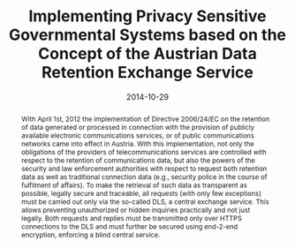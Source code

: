 ---
abstract: With April 1st, 2012 the implementation of Directive 2006/24/EC on the retention
  of data generated or processed in connection with the provision of publicly available
  electronic communications services, or of public communications networks came into
  effect in Austria. With this implementation, not only the obligations of the providers
  of telecommunications services are controlled with respect to the retention of communications
  data, but also the powers of the security and law enforcement authorities with respect
  to request both retention data as well as traditional connection data (e.g., security
  police in the course of fulfilment of affairs). To make the retrieval of such data
  as transparent as possible, legally secure and traceable, all requests (with only
  few exceptions) must be carried out only via the so-called DLS, a central exchange
  service. This allows preventing unauthorized or hidden inquiries practically and
  not just legally. Both requests and replies must be transmitted only over HTTPS
  connections to the DLS and must further be secured using end-2-end encryption, enforcing
  a blind central service.
authors:
- Michael Schafferer
- Markus Gruber
- Thomas Grechenig
date: '2014-10-29'
featured: false
links:
- name: Publik
  url: https://publik.tuwien.ac.at/showentry.php?ID=237397&lang=2
publication_types:
- '1'
publishDate: '2014-10-29'
specifics: 'Vortrag: eChallenges e-2014, Belfast, Ireland; 29.10.2014 - 30.10.2014;
  in: "eChallenges e-2014 Conference Proceedings", IIMC International Information
  Management Corporation, New York, NY, USA (2014), ISBN: 978-1-905824-45-8; S. 1
  - 10.'
title: Implementing Privacy Sensitive Governmental Systems based on the Concept of
  the Austrian Data Retention Exchange Service
url_pdf: ''
---